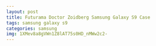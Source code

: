 ```yaml
---
layout: post
title: Futurama Doctor Zoidberg Samsung Galaxy S9 Case
tags: samsung galaxy s9
categories: samsung
img: 1XMev8a8gVWn1Z8lAT75s0HD_nMWw2c2-
---
```

